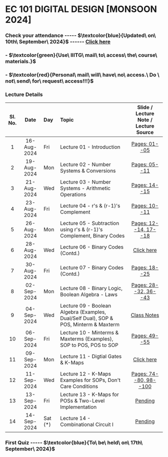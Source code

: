 # EC 101 DIGITAL DESIGN [MONSOON 2024]

### Check your attendance ----- $\textcolor{blue}{Updated\ on\ 10th\ September\ 2024\}$ ------ [Click here](https://docs.google.com/spreadsheets/d/1g6Bkx4F0SZnFVuvpEhR2SipWDqnjD6bE/edit?usp=drive_link&ouid=116384381532910939364&rtpof=true&sd=true)

### - $\textcolor{green}{Use\ IIITG\ mail\ to\ access\ the\ course\ materials.\}$

### - $\textcolor{red}{Personal\ mail\ will\ have\ no\ access.\ Do \ not\ send\ for\ request\ access\!!!\}$

### Lecture Details
| Sl. No. | Date | Day            | Topic | Slide / Lecture Note / Lecture Source|                                                                                              
|:---:|:--:         |:--|:--|:--------------------------:|
| 1   | 16-Aug-2024 | Fri      |Lecture 01 - Introduction                 | [Pages: 01--05](https://drive.google.com/file/d/1t9tke_0BwNCAuvU4bkTzocWE8rABKpEo/view?usp=drive_link)|
| 2   | 19-Aug-2024 | Mon      |Lecture 02 - Number Systems & Conversions | [Pages: 05--11](https://drive.google.com/file/d/1t9tke_0BwNCAuvU4bkTzocWE8rABKpEo/view?usp=drive_link)|
| 3   | 21-Aug-2024 | Wed   |Lecture 03 - Number Systems - Arithmetic Operations | [Pages: 14--15]()|
| 4   | 23-Aug-2024 | Fri      |Lecture 04 - r's & (r-1)'s Complement  | [Pages: 10--11]()|
| 5   | 26-Aug-2024 | Mon      |Lecture 05 - Subtraction using r's & (r-1)'s Complement, Binary Codes                | [Pages: 12--14, 17--18]()|
| 6   | 28-Aug-2024 | Wed      |Lecture 06 - Binary Codes (Contd.)                | [Click here](https://drive.google.com/file/d/1nVh8jywEoSu345aTMSB1DY9-VADQO3iz/view?usp=drive_link)| 
| 7   | 30-Aug-2024 | Fri      |Lecture 07 - Binary Codes  (Contd.)               | [Pages: 18--25]()|
| 8   | 02-Sep-2024 | Mon      |Lecture 08 - Binary Logic, Boolean Algebra - Laws| [Pages: 28--32, 36--43]()|
| 9   | 04-Sep-2024 | Wed      |Lecture 09 - Boolean Algebra (Examples, Dual/Self Dual), SOP & POS, Minterm & Maxterm              | [Class Notes]()|
| 10  | 06-Sep-2024 | Fri      |Lecture 10 - Minterms & Maxterms (Examples), SOP to POS, POS to SOP               | [Pages: 49--55]()|
| 11  | 09-Sep-2024 | Mon      |Lecture 11 - Digtial Gates & K-Maps       | [Click here](https://drive.google.com/file/d/1RudjmH9ASMBZZO6dXj6eDUGVeobrupe8/view?usp=drive_link)|   
| 12  | 11-Sep-2024 |  Wed     |Lecture 12 - K-Maps Examples for SOPs, Don't Care Conditions              | [Pages: 74--80, 98--100]()|  
| 13  | 13-Sep-2024 |  Fri     |Lecture 13 - K-Maps for POSs & Two-Level Implementation             | [Pending]()| 
| 14  | 14-Sep-2024 |  Sat (*)  |Lecture 14 - Combinational Circuit I          | [Pending]()| 

### First Quiz ----- $\textcolor{blue}{To\ be\ held\ on\ 17th\ September\ 2024\}$ 
